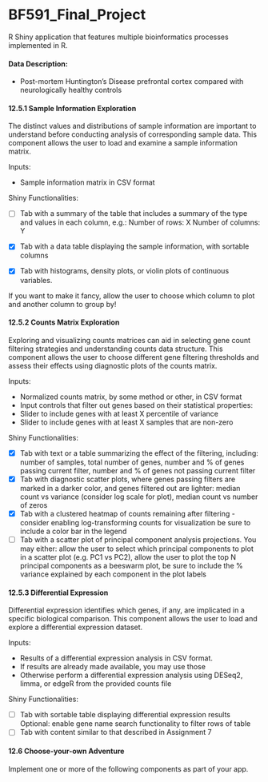 # BF591_Final_Project
R Shiny application that features multiple bioinformatics processes implemented in R.


#### Data Description:
  - Post-mortem Huntington’s Disease prefrontal cortex compared with neurologically healthy controls

#### 12.5.1 Sample Information Exploration
The distinct values and distributions of sample information are important to understand before conducting analysis of corresponding sample data. This component allows the user to load and examine a sample information matrix.

Inputs:
  - Sample information matrix in CSV format
 
Shiny Functionalities:

  - [ ] Tab with a summary of the table that includes a summary of the type and values in each column, e.g.: Number of rows: X Number of columns: Y
	
  - [x] Tab with a data table displaying the sample information, with sortable columns

  - [x] Tab with histograms, density plots, or violin plots of continuous variables.

If you want to make it fancy, allow the user to choose which column to plot and another column to group by!

#### 12.5.2 Counts Matrix Exploration
Exploring and visualizing counts matrices can aid in selecting gene count filtering strategies and understanding counts data structure. This component allows the user to choose different gene filtering thresholds and assess their effects using diagnostic plots of the counts matrix.

Inputs:
  - Normalized counts matrix, by some method or other, in CSV format
  - Input controls that filter out genes based on their statistical properties:
  - Slider to include genes with at least X percentile of variance
  - Slider to include genes with at least X samples that are non-zero
 
Shiny Functionalities:
  - [x] Tab with text or a table summarizing the effect of the filtering, including: number of samples, total number of genes, number and % of genes passing current filter, number and % of genes not passing current filter
  - [x] Tab with diagnostic scatter plots, where genes passing filters are marked in a darker color, and genes filtered out are lighter: median count vs variance (consider log scale for plot), median count vs number of zeros
  - [x] Tab with a clustered heatmap of counts remaining after filtering - consider enabling log-transforming counts for visualization be sure to include a color bar in the legend
  - [ ] Tab with a scatter plot of principal component analysis projections. You may either: allow the user to select which principal components to plot in a scatter plot (e.g. PC1 vs PC2), allow the user to plot the top N principal components as a beeswarm plot, be sure to include the % variance explained by each component in the plot labels

#### 12.5.3 Differential Expression
Differential expression identifies which genes, if any, are implicated in a specific biological comparison. This component allows the user to load and explore a differential expression dataset.

Inputs:
  - Results of a differential expression analysis in CSV format.
  - If results are already made available, you may use those
  - Otherwise perform a differential expression analysis using DESeq2, limma, or edgeR from the provided counts file
 
Shiny Functionalities:
  - [ ] Tab with sortable table displaying differential expression results
Optional: enable gene name search functionality to filter rows of table
  - [ ] Tab with content similar to that described in Assignment 7

#### 12.6 Choose-your-own Adventure
Implement one or more of the following components as part of your app.

